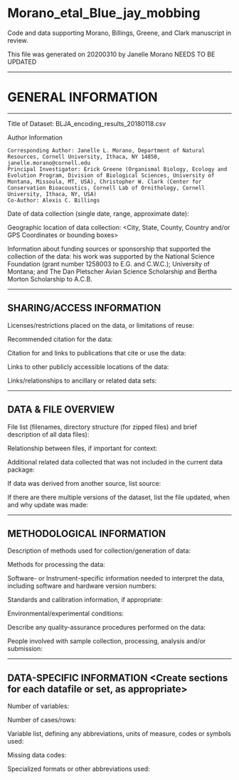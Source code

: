 # Morano_etal_Blue_jay_mobbing
Code and data supporting Morano, Billings, Greene, and Clark manuscript in review.

This file was generated on 20200310 by Janelle Morano
NEEDS TO BE UPDATED

-------------------
# GENERAL INFORMATION
-------------------

Title of Dataset: BLJA_encoding_results_20180118.csv

Author Information

	Corresponding Author: Janelle L. Morano, Department of Natural Resources, Cornell University, Ithaca, NY 14850, janelle.morano@cornell.edu
	Principal Investigator: Erick Greene (Organismal Biology, Ecology and Evolution Program, Division of Biological Sciences, University of Montana, Missoula, MT, USA), Christopher W. Clark (Center for Conservation Bioacoustics, Cornell Lab of Ornithology, Cornell University, Ithaca, NY, USA)
	Co-Author: Alexis C. Billings

Date of data collection (single date, range, approximate date): <suggested format YYYYMMDD>

Geographic location of data collection: <City, State, County, Country and/or GPS Coordinates or bounding boxes> 

Information about funding sources or sponsorship that supported the collection of the data:
his work was supported by the National Science Foundation (grant number 1258003 to E.G. and C.W.C.); University of Montana; and The Dan Pletscher Avian Science Scholarship and Bertha Morton Scholarship to A.C.B.

--------------------------
SHARING/ACCESS INFORMATION
-------------------------- 

Licenses/restrictions placed on the data, or limitations of reuse:

Recommended citation for the data:

Citation for and links to publications that cite or use the data:

Links to other publicly accessible locations of the data:

Links/relationships to ancillary or related data sets: 


--------------------
DATA & FILE OVERVIEW
--------------------

File list (filenames, directory structure (for zipped files) and brief description of all data files):

Relationship between files, if important for context:  

Additional related data collected that was not included in the current data package:

If data was derived from another source, list source:

If there are there multiple versions of the dataset, list the file updated, when and why update was made:


--------------------------
METHODOLOGICAL INFORMATION
--------------------------

Description of methods used for collection/generation of data: <Include links or references to publications or other documentation containing experimental design or protocols used in data collection>

Methods for processing the data: <describe how the submitted data were generated from the raw or collected data>

Software- or Instrument-specific information needed to interpret the data, including software and hardware version numbers:

Standards and calibration information, if appropriate:

Environmental/experimental conditions:

Describe any quality-assurance procedures performed on the data:

People involved with sample collection, processing, analysis and/or submission:


--------------------------
DATA-SPECIFIC INFORMATION <Create sections for each datafile or set, as appropriate>
--------------------------

Number of variables:

Number of cases/rows: 

Variable list, defining any abbreviations, units of measure, codes or symbols used:
   
Missing data codes:

Specialized formats or other abbreviations used: